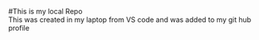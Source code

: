 #This is my local Repo 
<br>
This was created in my laptop from VS code and was added to my git hub profile